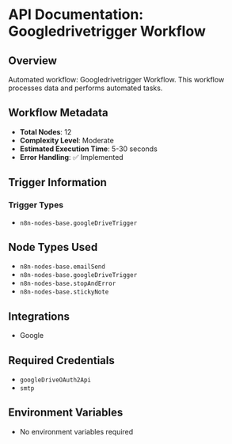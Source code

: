# API Documentation: Googledrivetrigger Workflow

## Overview
Automated workflow: Googledrivetrigger Workflow. This workflow processes data and performs automated tasks.

## Workflow Metadata
- **Total Nodes**: 12
- **Complexity Level**: Moderate
- **Estimated Execution Time**: 5-30 seconds
- **Error Handling**: ✅ Implemented

## Trigger Information
### Trigger Types
- `n8n-nodes-base.googleDriveTrigger`

## Node Types Used
- `n8n-nodes-base.emailSend`
- `n8n-nodes-base.googleDriveTrigger`
- `n8n-nodes-base.stopAndError`
- `n8n-nodes-base.stickyNote`

## Integrations
- Google

## Required Credentials
- `googleDriveOAuth2Api`
- `smtp`

## Environment Variables
- No environment variables required

